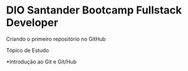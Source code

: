 # DIO Santander Bootcamp Fullstack Developer
Criando o primeiro repositório no GitHub

Tópico de Estudo

*Introdução ao Git e Git/Hub
